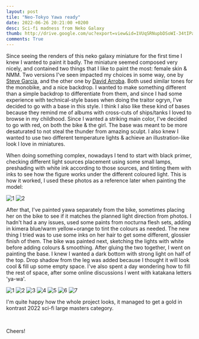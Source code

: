 ```yaml
---
layout: post
tile: "Neo-Tokyo Yawa ready"
date: 2022-06-26 20:21:00 +0200
desc: Sci-fi madness from Neko Galaxy
thumb: http://drive.google.com/uc?export=view&id=1VUqSRNupbDSoWI-34tIPaPssNJpWBsmU
comments: True
---
```


Since seeing the renders of this neko galaxy miniature for the first time I knew I wanted to paint it badly. The miniature seemed composed very nicely, and contained two things that I like to paint the most: female skin & NMM. Two versions I've seen impacted my choices in some way, one by [Steve Garcia](https://www.puttyandpaint.com/projects/34622), and the other one by [David Arroba](https://www.puttyandpaint.com/projects/34616). Both used similar tones for the monobike, and a nice backdrop. I wanted to make something different than a simple backdrop to differentiate from them, and since I had some experience with technical-style bases when doing the traitor ogryn, I've decided to go with a base in this style. I think I also like these kind of bases because they remind me of albums with cross-cuts of ships/tanks I loved to browse in my childhood. Since I wanted a striking main color, I've decided to go with red, on both the bike & the girl. The base was meant to be more desaturated to not steal the thunder from amazing sculpt. I also knew I wanted to use two different temperature lights & achieve an illustration-like look I love in miniatures. 

When doing something complex, nowadays I tend to start with black primer, checking different light sources placement using some small lamps, preshading with white ink according to those sources, and tinting them with inks to see how the figure works under the different coloured light. This is how it worked, I used these photos as a reference later when painting the model: 

![1](http://drive.google.com/uc?export=view&id=1xz-GjTcj9qT1nX_bA6BW0o4CLo8PzcCg)
![2](http://drive.google.com/uc?export=view&id=1xyqNnI9GLv4eelGdCwheCPYqbTLFxE7p)

After that, I've painted yawa separately from the bike, sometimes placing her on the bike to see if it matches the planned light direction from photos. I hadn't had a any issues, used some paints from nocturna flesh sets, adding in kimera blue/warm yellow+orange to tint the colours as needed. The new thing I tried was to use some inks on her hair to get some different, glossier finish of them. The bike was painted next, sketching the lights with white before adding colours & smoothing. After gluing the two together, I went on painting the base. I knew I wanted a dark bottom with strong light on half of the top. Drop shadow from the leg was added because I thought it will look cool & fill up some empty space. I've also spent a day wondering how to fill the rest of space, after some online discussions I went with katakana letters 'ya-wa'. 

![1](http://drive.google.com/uc?export=view&id=1VUqSRNupbDSoWI-34tIPaPssNJpWBsmU)
![2](http://drive.google.com/uc?export=view&id=1fUM5O9h5bV-eVEVjIjF-5_TBngHm2R2T)
![3](http://drive.google.com/uc?export=view&id=16OSW_WMvMzAdQdBBd43RG_AYpTSGozSZ)
![4](http://drive.google.com/uc?export=view&id=1KelFNsM3Rb-4-AqpVJEHTgveeBx_mmDq)
![5](http://drive.google.com/uc?export=view&id=1FvCdx8QzXBQJTQchwpizwJcM-6juBal0)
![6](http://drive.google.com/uc?export=view&id=1iRHZcn_OKbEEww-ApqQu5JuwBZNDXQpD)
![7](http://drive.google.com/uc?export=view&id=1A6UC_VxwOqIRdVpyx_dytIOxI9PzCikC)

I'm quite happy how the whole project looks, it managed to get a gold in kontrast 2022 sci-fi large masters category.

&nbsp;&nbsp;&nbsp;&nbsp;&nbsp;&nbsp;&nbsp;&nbsp;


Cheers!
